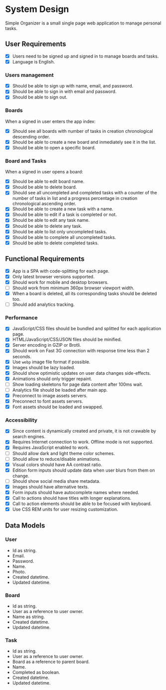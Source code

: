 # System Design

Simple Organizer is a small single page web application to manage personal tasks.

## User Requirements

- [x] Users need to be signed up and signed in to manage boards and tasks.
- [x] Language is English.

### Users management

- [x] Should be able to sign up with name, email, and password.
- [x] Should be able to sign in with email and password.
- [x] Should be able to sign out.

### Boards

When a signed in user enters the app index:

- [x] Should see all boards with number of tasks in creation chronological
  descending order.
- [x] Should be able to create a new board and inmediately see it in the list.
- [x] Should be able to open a specific board.

### Board and Tasks

When a signed in user opens a board:

- [x] Should be able to edit board name.
- [x] Should be able to delete board.
- [x] Should see all uncompleted and completed tasks
  with a counter of the number of tasks in list and a progress percentage
  in creation chronological ascending order.
- [x] Should be able to create a new task with a name.
- [x] Should be able to edit if a task is completed or not.
- [x] Should be able to edit any task name.
- [x] Should be able to delete any task.
- [x] Should be able to list only uncompleted tasks.
- [x] Should be able to complete all uncompleted tasks.
- [x] Should be able to delete completed tasks.

## Functional Requirements

- [x] App is a SPA with code-splitting for each page.
- [x] Only latest browser versions supported.
- [x] Should work for mobile and desktop browsers.
- [ ] Should work from minimum 360px browser viewport width.
- [x] When a board is deleted, all its corresponding tasks should be deleted too.
- [ ] Should add analytics tracking.

### Performance

- [x] JavaScript/CSS files should be bundled and splitted for each application page.
- [x] HTML/JavaScript/CSS/JSON files should be minified.
- [x] Server encoding in GZIP or Brotli.
- [x] Should work on Fast 3G connection with response time less than 2 seconds.
- [x] Use `webp` image file format if possible.
- [x] Images should be lazy loaded.
- [x] Should show optimistic updates on user data changes side-effects.
- [x] Animations should only trigger repaint.
- [ ] Show loading skeletons for page data content after 100ms wait.
- [ ] Analytics file should be loaded after main app.
- [x] Preconnect to image assets servers.
- [x] Preconnect to font assets servers.
- [x] Font assets should be loaded and swapped.

### Accessibility

- [x] Since content is dynamically created and private, it is not crawable by search engines.
- [x] Requires Internet connection to work. Offline mode is not supported.
- [x] Requires JavaScript enabled to work.
- [ ] Should allow dark and light theme color schemes.
- [ ] Should allow to reduce/disable animations.
- [x] Visual colors should have AA contrast ratio.
- [x] Edition form inputs should update data when user blurs from them on change.
- [ ] Should show social media share metadata.
- [x] Images should have alternative texts.
- [x] Form inputs should have autocomplete names where needed.
- [x] Call to actions should have titles with longer explanations.
- [x] Call to action elements should be able to be focused with keyboard.
- [x] Use CSS REM units for user resizing customization.

## Data Models

### User

- Id as string.
- Email.
- Password.
- Name.
- Photo.
- Created datetime.
- Updated datetime.

### Board

- Id as string.
- User as a reference to user owner.
- Name as string.
- Created datetime.
- Updated datetime.

### Task

- Id as string.
- User as a reference to user owner.
- Board as a reference to parent board.
- Name.
- Completed as boolean.
- Created datetime.
- Updated datetime.
